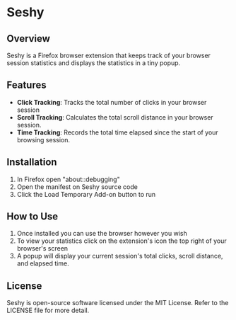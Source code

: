 
# Seshy

## Overview

Seshy is a Firefox browser extension that keeps track of your browser session statistics and displays the statistics in a tiny popup.

## Features

- **Click Tracking**: Tracks the total number of clicks in your browser session
- **Scroll Tracking**: Calculates the total scroll distance in your browser session.
- **Time Tracking**: Records the total time elapsed since the start of your browsing session.

## Installation

1. In Firefox open "about::debugging"
2. Open the manifest on Seshy source code
3. Click the Load Temporary Add-on button to run

## How to Use

1. Once installed you can use the browser however you wish
2. To view your statistics click on the extension's icon the top right of your browser's screen
3. A popup will display your current session's total clicks, scroll distance, and elapsed time.

## License

Seshy is open-source software licensed under the MIT License. Refer to the LICENSE file for more detail.